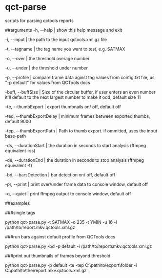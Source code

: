 # qct-parse
scripts for parsing qctools reports

##arguments
  -h, --help                | show this help message and exit

  -i, --input            | the path to the input qctools.xml.gz file
  
  -t, --tagname         | the tag name you want to test, e.g. SATMAX
  
  -o, --over             | the threshold overage number
  
  -u, --under             | the threshold under number
  
  -p, --profile         | compare frame data aginst tag values from config.txt file, us "-p default" for values from QCTools docs
  
  -buff, --buffSize         | Size of the circular buffer. if user enters an even number it'll default to the next largest number to make it odd, default size 11
                        
  -te, --thumbExport        | export thumbnails on/ off, default off
  
  -ted, --thumbExportDelay  | minimum frames between exported thumbs, default 9000
                        
  -tep, --thumbExportPath   | Path to thumb export. if ommitted, uses the input base-path
                        
  -ds, --durationStart      | the duration in seconds to start analysis (ffmpeg equivalent -ss)
                        
  -de, --durationEnd        | the duration in seconds to stop analysis (ffmpeg equivalent -t)
                        
  -bd, --barsDetection      | bar detection on/ off, default off
  
  -pr, --print               | print over/under frame data to console window, default off
  
  -q, --quiet               | print ffmpeg output to console window, default off


##examples

###single tags

python qct-parse.py -t SATMAX -o 235 -t YMIN -u 16 -i /path/to/report.mkv.qctools.xml.gz

###run bars against default profile from QCTools docs

python qct-parse.py -bd -p default -i /path/to/reportsmkv.qctools.xml.gz

###print out thumbnails of frames beyond threshold

python qct-parse.py -p default -te -tep C:\path\to\export\folder -i C:\path\to\the\report.mkv.qctools.xml.gz
